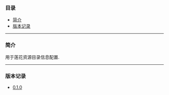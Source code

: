 ### 目录

* [简介](#abstract)
* [版本记录](#version)

---

### <a name="abstract">简介</a>

用于莲花资源目录信息配置.

---

### <a name="version">版本记录</a>

* [0.1.0](./Docs/Version/0.1.0.md "0.1.0")
